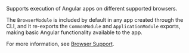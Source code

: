 Supports execution of Angular apps on different supported browsers.

The `BrowserModule` is included by default in any app created through the CLI,
and it re-exports the `CommonModule` and `ApplicationModule` exports,
making basic Angular functionality available to the app.

For more information, see [Browser Support](reference/versions#browser-support).